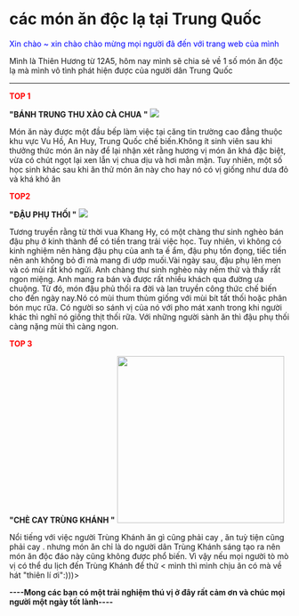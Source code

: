 <!DOCTYPE html>
<html>
<head>
<title>món ăn độc lạ</title>
</head>
<body>

<h1>các món ăn độc lạ tại Trung Quốc</h1>
<p style ="color:blue">Xin chào ~ xin chào chào mừng mọi người đã đến với trang web của mình </p>
<p> Mình là Thiên Hương từ 12A5, hôm nay mình sẽ chia sẻ về 1 số món ăn độc lạ mà mình vô tình phát hiện được của người dân Trung Quốc </p>
<hr><!--dòng kẻ ngang-->
<p style="color:red"><strong> TOP 1</strong></p>
<strong> "BÁNH TRUNG THU XÀO CÀ CHUA "</strong>
<img src="https://kenh14cdn.com/zoom/600_315/203336854389633024/2022/9/23/photo1663906351599-1663906351773810473976.jpg">
<p> Món ăn này được một đầu bếp làm việc tại căng tin trường cao đẳng thuộc khu vực Vu Hồ, An Huy, Trung Quốc chế biến.Không ít sinh viên sau khi thưởng thức món ăn này để lại nhận xét rằng hương vị món ăn khá đặc biệt, vừa có chút ngọt lại xen lẫn vị chua dịu và hơi mằn mặn. Tuy nhiên, một số học sinh khác sau khi ăn thử món ăn này cho hay nó có vị giống như dưa đỏ và khá khó ăn</p>
<p style="color:red"><strong>TOP2</strong></p>
<strong> "ĐẬU PHỤ THỐI "</strong>
<img src="https://bazantravel.com/cdn/medias/uploads/51/51927-dau-phu-thoi-trung-quoc2.jpg">
<p>Tương truyền rằng từ thời vua Khang Hy, có một chàng thư sinh nghèo bán đậu phụ ở kinh thành để có tiền trang trải việc học. Tuy nhiên, vì không có kinh nghiệm nên hàng đậu phụ của anh ta ế ẩm, đậu phụ tồn đọng, tiếc tiền nên anh không bỏ đi mà mang đi ướp muối.Vài ngày sau, đậu phụ lên men và có mùi rất khó ngửi. Anh chàng thư sinh nghèo này nếm thử và thấy rất ngon miệng. Anh mang ra bán và được rất nhiều khách qua đường ưa chuộng. Từ đó, món đậu phủ thối ra đời và lan truyền công thức chế biến cho đến ngày nay.Nó có mùi thum thủm giống với mùi bít tất thối hoặc phân bón mục rữa. Có người so sánh vị của nó với pho mát xanh trong khi người khác thì nghĩ nó giống thịt thối rữa. Với những người sành ăn thì đậu phụ thối càng nặng mùi thì càng ngon.
<p style="color:red"><strong> TOP 3</strong></p>
<strong> "CHÈ CAY TRÙNG KHÁNH "</strong>
<img src="https://i.ytimg.com/vi/aJ7lUM7VstU/maxresdefault.jpg"wedth="400"height="300">
<p> Nổi tiếng với việc người Trùng Khánh ăn gì cũng phải cay , ăn tuỳ tiện cũng phải cay . nhưng món ăn chỉ là do người dân Trùng Khánh sáng tạo ra nên món ăn độc đáo này cũng không được phổ biến. Vì vậy nếu mọi người tò mò vị có thể du lịch đến Trùng Khánh để thử < mình thì mình chịu ăn có mà về hát "thiên lí ơi":)))>
<p><strong> ----Mong các bạn có một trải nghiệm thú vị ở đây rất cảm ơn và chúc mọi người một ngày tốt lành----</strong></p>
</body>
</html>
